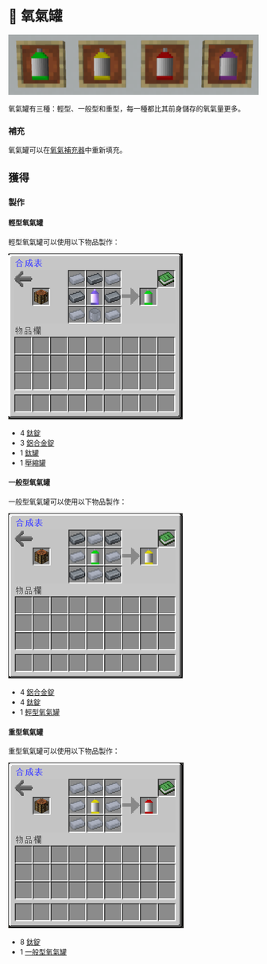 # 💨 氧氣罐

![](<../.gitbook/assets/image (230) (1) (1).png>)

氧氣罐有三種：輕型、一般型和重型，每一種都比其前身儲存的氧氣量更多。

### 補充

氧氣罐可以在[氧氣補充器](Tank-Refiller.md)中重新填充。

## 獲得

### 製作

#### 輕型氧氣罐

輕型氧氣罐可以使用以下物品製作：

![](<../.gitbook/assets/image (201).png>)

* 4 [鈦錠](titanium-ingot.md)
* 3 [鋁合金錠](aluminium-alloy-ingot.md)
* 1 [鈦罐](Titanium-Can.md)
* 1 [壓縮罐](Compressed-Tank.md)

#### 一般型氧氣罐

一般型氧氣罐可以使用以下物品製作：

![](<../.gitbook/assets/image (202).png>)

* 4 [鋁合金錠](aluminium-alloy-ingot.md)
* 4 [鈦錠](titanium-ingot.md)
* 1 [輕型氧氣罐](Oxygen-Tank.md#qing-xing-yang-qi-guan)

#### 重型氧氣罐

重型氧氣罐可以使用以下物品製作：

![](<../.gitbook/assets/image (203).png>)

* 8 [鈦錠](titanium-ingot.md)
* 1 [一般型氧氣罐](Oxygen-Tank.md#yi-ban-xing-yang-qi-guan)
